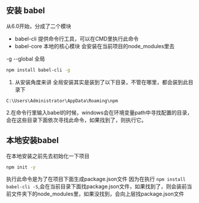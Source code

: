 ## 安装 babel
从6.0开始，分成了二个模块
- babel-cli 提供命令行工具，可以在CMD里执行此命令
- babel-core 本地的核心模块 会安装在当前项目的node_modules里去

-g --global 全局

```sh
npm install babel-cli -g
```
1. 从安装角度来讲
全局安装其实是装到了以下目录，不管在哪里，都会装到此目录下
```
C:\Users\Administrator\AppData\Roaming\npm
```
2.在命令行里输入babel的时候，windows会在环境变量path中寻找配置的目录，
会在这些目录下面依次寻找此命令，如果找到了，则执行它。

## 本地安装babel
在本地安装之前先去初始化一下项目
```sh
npm init -y
```
执行此命令是为了在项目下面生成package.json文件
因为在执行 `npm install babel-cli -S`,会在当前目录下面找package.json文件，如果找到了，则会装前当前文件夹下的node_modules里，如果没找到，会向上层找package.json文件
